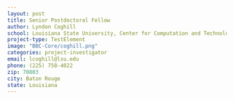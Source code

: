```yaml
---
layout: post
title: Senior Postdoctoral Fellow
author: Lyndon Coghill
school: Louisiana State University, Center for Computation and Technology
project-type: TestElement
image: "BBC-Core/coghill.png"
categories: project-investigator
email: lcoghill@lsu.edu
phone: (225) 758-4022
zip: 70803
city: Baton Rouge
state: Louisiana
---
```

